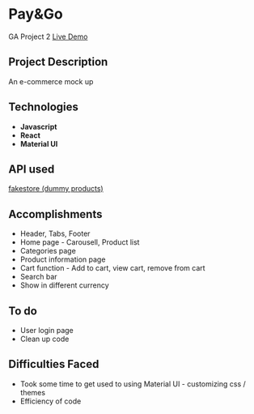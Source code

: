 # Pay&Go
GA Project 2 
[Live Demo](https://ngsuwen.github.io/pay-go)

## Project Description
An e-commerce mock up 

## Technologies
* **Javascript**
* **React** 
* **Material UI** 

## API used
[fakestore (dummy products)](https://fakestoreapi.com/docs)

## Accomplishments
* Header, Tabs, Footer 
* Home page - Carousell, Product list 
* Categories page
* Product information page
* Cart function - Add to cart, view cart, remove from cart 
* Search bar
* Show in different currency

## To do
* User login page
* Clean up code

## Difficulties Faced
* Took some time to get used to using Material UI - customizing css / themes
* Efficiency of code
